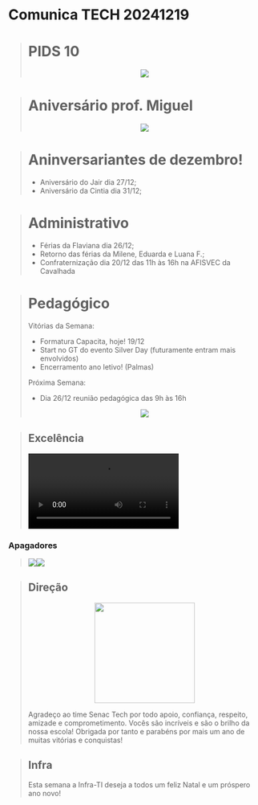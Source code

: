 # Comunica TECH 20241219

> # PIDS 10
>
> <center><img src="WhatsApp Image 2024-12-18 at 15.04.24.jpeg"></center>
> 

> # Aniversário prof. Miguel
> <center><img src="aniversario-miguel.jpg"></center>

> # Aninversariantes de dezembro!
> -	Aniversário do Jair dia 27/12;
> -	Aniversário da Cintia dia 31/12;

> # Administrativo
> -	Férias da Flaviana dia 26/12;
> -	Retorno das férias da Milene, Eduarda e Luana F.;
> -	Confraternização dia 20/12 das 11h às 16h na AFISVEC da Cavalhada

> # Pedagógico
>
>  Vitórias da Semana:
> 
> - Formatura Capacita, hoje! 19/12
> - ⁠Start no GT do evento Silver Day (futuramente entram mais envolvidos)
> - Encerramento ano letivo! (Palmas)
> 
> Próxima Semana:
>
> - Dia 26/12 reunião pedagógica das 9h às 16h
> 
> <center><img src="pedagogico.jpg"></center> 

> ## Excelência
> 
> <video controls>
>  <source src="IMG_2452.MOV" type="video/mov">
>    </video> 
>

### Apagadores
> <div style="display:flex;">
> <center><img  src="apagadores1.jpg"></center>
>
> <center><img src="apagadores2.jpg"></center>
> </div>

> ## Direção 
>
><center><img width="200px" src="424596609_667058468845874_7600423474142477201_n.jpg"></center>
> 
> Agradeço ao time Senac Tech por todo apoio, confiança, respeito, amizade e comprometimento. Vocês são incríveis e são o brilho da nossa escola! Obrigada por tanto e parabéns por mais um ano de muitas vitórias e conquistas!

> ## Infra
>
> Esta semana a Infra-TI deseja a todos um feliz Natal e um próspero ano novo!
